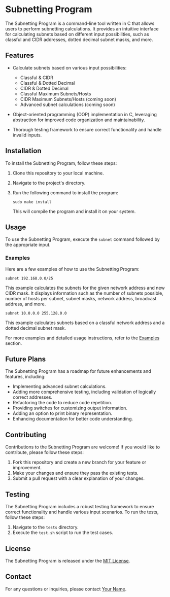 # Subnetting Program

The Subnetting Program is a command-line tool written in C that allows users to perform subnetting calculations. It provides an intuitive interface for calculating subnets based on different input possibilities, such as classful and CIDR addresses, dotted decimal subnet masks, and more.

## Features

- Calculate subnets based on various input possibilities:
  - Classful & CIDR
  - Classful & Dotted Decimal
  - CIDR & Dotted Decimal
  - Classful Maximum Subnets/Hosts
  - CIDR Maximum Subnets/Hosts (coming soon)
  - Advanced subnet calculations (coming soon)

- Object-oriented programming (OOP) implementation in C, leveraging abstraction for improved code organization and maintainability.

- Thorough testing framework to ensure correct functionality and handle invalid inputs.

## Installation

To install the Subnetting Program, follow these steps:

1. Clone this repository to your local machine.
2. Navigate to the project's directory.
3. Run the following command to install the program:

   ```
   sudo make install
   ```

   This will compile the program and install it on your system.

## Usage

To use the Subnetting Program, execute the `subnet` command followed by the appropriate input.

### Examples

Here are a few examples of how to use the Subnetting Program:

```
subnet 192.168.0.0/25
```

This example calculates the subnets for the given network address and new CIDR mask. It displays information such as the number of subnets possible, number of hosts per subnet, subnet masks, network address, broadcast address, and more.

```
subnet 10.0.0.0 255.128.0.0
```

This example calculates subnets based on a classful network address and a dotted decimal subnet mask.

For more examples and detailed usage instructions, refer to the [Examples](#examples) section.

## Future Plans

The Subnetting Program has a roadmap for future enhancements and features, including:

- Implementing advanced subnet calculations.
- Adding more comprehensive testing, including validation of logically correct addresses.
- Refactoring the code to reduce code repetition.
- Providing switches for customizing output information.
- Adding an option to print binary representation.
- Enhancing documentation for better code understanding.

## Contributing

Contributions to the Subnetting Program are welcome! If you would like to contribute, please follow these steps:

1. Fork this repository and create a new branch for your feature or improvement.
2. Make your changes and ensure they pass the existing tests.
3. Submit a pull request with a clear explanation of your changes.

## Testing

The Subnetting Program includes a robust testing framework to ensure correct functionality and handle various input scenarios. To run the tests, follow these steps:

1. Navigate to the `tests` directory.
2. Execute the `test.sh` script to run the test cases.

## License

The Subnetting Program is released under the [MIT License](LICENSE).

## Contact

For any questions or inquiries, please contact [Your Name](mailto:your.email@example.com).
